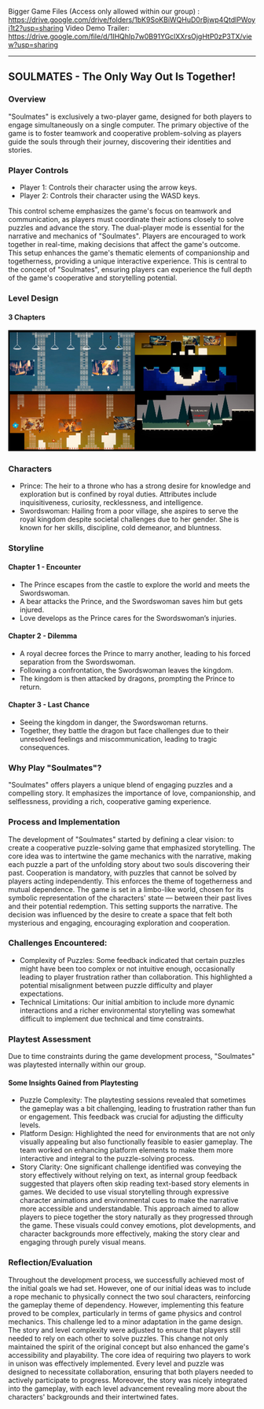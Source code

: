 Bigger Game Files (Access only allowed within our group) : https://drive.google.com/drive/folders/1bK9SoKBiWQHuD0rBjwp4QtdlPWoyi1t2?usp=sharing
Video Demo Trailer: https://drive.google.com/file/d/1IHQhIp7w0B91YGclXXrsOjgHtP0zP3TX/view?usp=sharing

-------------------

## SOULMATES - The Only Way Out Is Together!

### Overview
"Soulmates" is exclusively a two-player game, designed for both players to engage simultaneously on a single computer. The primary objective of the game is to foster teamwork and cooperative problem-solving as players guide the souls through their journey, discovering their identities and stories.

### Player Controls
* Player 1: Controls their character using the arrow keys.
* Player 2: Controls their character using the WASD keys.

This control scheme emphasizes the game's focus on teamwork and communication, as players must coordinate their actions closely to solve puzzles and advance the story. The dual-player mode is essential for the narrative and mechanics of "Soulmates". Players are encouraged to work together in real-time, making decisions that affect the game's outcome. This setup enhances the game's thematic elements of companionship and togetherness, providing a unique interactive experience. This is central to the concept of "Soulmates", ensuring players can experience the full depth of the game's cooperative and storytelling potential.

### Level Design
#### 3 Chapters
![Design](https://github.com/ADAHafizh/SOULMATES/blob/main/LevelDesignImage.png)

### Characters
* Prince: The heir to a throne who has a strong desire for knowledge and exploration but is confined by royal duties. Attributes include inquisitiveness, curiosity, recklessness, and intelligence.
* Swordswoman: Hailing from a poor village, she aspires to serve the royal kingdom despite societal challenges due to her gender. She is known for her skills, discipline, cold demeanor, and bluntness.

### Storyline

#### Chapter 1 - Encounter
* The Prince escapes from the castle to explore the world and meets the Swordswoman.
* A bear attacks the Prince, and the Swordswoman saves him but gets injured.
* Love develops as the Prince cares for the Swordswoman’s injuries.

#### Chapter 2 - Dilemma
* A royal decree forces the Prince to marry another, leading to his forced separation from the Swordswoman.
* Following a confrontation, the Swordswoman leaves the kingdom.
* The kingdom is then attacked by dragons, prompting the Prince to return.

#### Chapter 3 - Last Chance
* Seeing the kingdom in danger, the Swordswoman returns.
* Together, they battle the dragon but face challenges due to their unresolved feelings and miscommunication, leading to tragic consequences.

### Why Play "Soulmates"?
"Soulmates" offers players a unique blend of engaging puzzles and a compelling story. It emphasizes the importance of love, companionship, and selflessness, providing a rich, cooperative gaming experience.

### Process and Implementation
The development of "Soulmates" started by defining a clear vision: to create a cooperative puzzle-solving game that emphasized storytelling. The core idea was to intertwine the game mechanics with the narrative, making each puzzle a part of the unfolding story about two souls discovering their past. Cooperation is mandatory, with puzzles that cannot be solved by players acting independently. This enforces the theme of togetherness and mutual dependence. The game is set in a limbo-like world, chosen for its symbolic representation of the characters' state — between their past lives and their potential redemption. This setting supports the narrative. The decision was influenced by the desire to create a space that felt both mysterious and engaging, encouraging exploration and cooperation.

### Challenges Encountered:
* Complexity of Puzzles: Some feedback indicated that certain puzzles might have been too complex or not intuitive enough, occasionally leading to player frustration rather than collaboration. This highlighted a potential misalignment between puzzle difficulty and player expectations.
* Technical Limitations: Our initial ambition to include more dynamic interactions and a richer environmental storytelling was somewhat difficult to implement due technical and time constraints.

### Playtest Assessment
Due to time constraints during the game development process, "Soulmates" was playtested internally within our group.
#### Some Insights Gained from Playtesting
* Puzzle Complexity: The playtesting sessions revealed that sometimes the gameplay was a bit challenging, leading to frustration rather than fun or engagement. This feedback was crucial for adjusting the difficulty levels.
* Platform Design: Highlighted the need for environments that are not only visually appealing but also functionally feasible to easier gameplay. The team worked on enhancing platform elements to make them more interactive and integral to the puzzle-solving process.
* Story Clarity: One significant challenge identified was conveying the story effectively without relying on text, as internal group feedback suggested that players often skip reading text-based story elements in games. We decided to use visual storytelling through expressive character animations and environmental cues to make the narrative more accessible and understandable. This approach aimed to allow players to piece together the story naturally as they progressed through the game. These visuals could convey emotions, plot developments, and character backgrounds more effectively, making the story clear and engaging through purely visual means.

### Reflection/Evaluation
Throughout the development process, we successfully achieved most of the initial goals we had set. However, one of our initial ideas was to include a rope mechanic to physically connect the two soul characters, reinforcing the gameplay theme of dependency. However, implementing this feature proved to be complex, particularly in terms of game physics and control mechanics. This challenge led to a minor adaptation in the game design. The story and level complexity were adjusted to ensure that players still needed to rely on each other to solve puzzles. This change not only maintained the spirit of the original concept but also enhanced the game's accessibility and playability. The core idea of requiring two players to work in unison was effectively implemented. Every level and puzzle was designed to necessitate collaboration, ensuring that both players needed to actively participate to progress. Moreover, the story was nicely integrated into the gameplay, with each level advancement revealing more about the characters' backgrounds and their intertwined fates.
